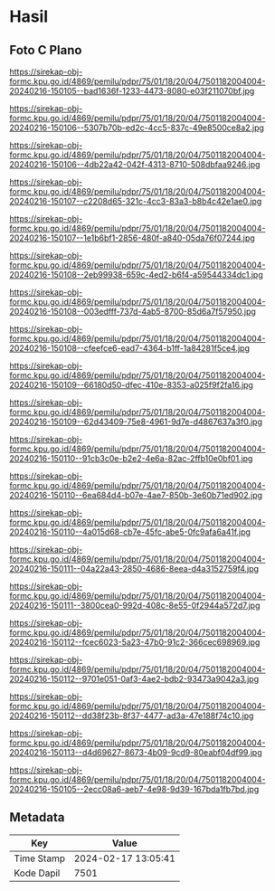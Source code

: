 # Hasil

## Foto C Plano

https://sirekap-obj-formc.kpu.go.id/4869/pemilu/pdpr/75/01/18/20/04/7501182004004-20240216-150105--bad1636f-1233-4473-8080-e03f211070bf.jpg

https://sirekap-obj-formc.kpu.go.id/4869/pemilu/pdpr/75/01/18/20/04/7501182004004-20240216-150106--5307b70b-ed2c-4cc5-837c-49e8500ce8a2.jpg

https://sirekap-obj-formc.kpu.go.id/4869/pemilu/pdpr/75/01/18/20/04/7501182004004-20240216-150106--4db22a42-042f-4313-8710-508dbfaa9246.jpg

https://sirekap-obj-formc.kpu.go.id/4869/pemilu/pdpr/75/01/18/20/04/7501182004004-20240216-150107--c2208d65-321c-4cc3-83a3-b8b4c42e1ae0.jpg

https://sirekap-obj-formc.kpu.go.id/4869/pemilu/pdpr/75/01/18/20/04/7501182004004-20240216-150107--1e1b6bf1-2856-480f-a840-05da76f07244.jpg

https://sirekap-obj-formc.kpu.go.id/4869/pemilu/pdpr/75/01/18/20/04/7501182004004-20240216-150108--2eb99938-659c-4ed2-b6f4-a59544334dc1.jpg

https://sirekap-obj-formc.kpu.go.id/4869/pemilu/pdpr/75/01/18/20/04/7501182004004-20240216-150108--003edfff-737d-4ab5-8700-85d6a7f57950.jpg

https://sirekap-obj-formc.kpu.go.id/4869/pemilu/pdpr/75/01/18/20/04/7501182004004-20240216-150108--cfeefce6-ead7-4364-b1ff-1a84281f5ce4.jpg

https://sirekap-obj-formc.kpu.go.id/4869/pemilu/pdpr/75/01/18/20/04/7501182004004-20240216-150109--66180d50-dfec-410e-8353-a025f9f2fa16.jpg

https://sirekap-obj-formc.kpu.go.id/4869/pemilu/pdpr/75/01/18/20/04/7501182004004-20240216-150109--62d43409-75e8-4961-9d7e-d4867637a3f0.jpg

https://sirekap-obj-formc.kpu.go.id/4869/pemilu/pdpr/75/01/18/20/04/7501182004004-20240216-150110--91cb3c0e-b2e2-4e6a-82ac-2ffb10e0bf01.jpg

https://sirekap-obj-formc.kpu.go.id/4869/pemilu/pdpr/75/01/18/20/04/7501182004004-20240216-150110--6ea684d4-b07e-4ae7-850b-3e60b71ed902.jpg

https://sirekap-obj-formc.kpu.go.id/4869/pemilu/pdpr/75/01/18/20/04/7501182004004-20240216-150110--4a015d68-cb7e-45fc-abe5-0fc9afa6a41f.jpg

https://sirekap-obj-formc.kpu.go.id/4869/pemilu/pdpr/75/01/18/20/04/7501182004004-20240216-150111--04a22a43-2850-4686-8eea-d4a3152759f4.jpg

https://sirekap-obj-formc.kpu.go.id/4869/pemilu/pdpr/75/01/18/20/04/7501182004004-20240216-150111--3800cea0-992d-408c-8e55-0f2944a572d7.jpg

https://sirekap-obj-formc.kpu.go.id/4869/pemilu/pdpr/75/01/18/20/04/7501182004004-20240216-150112--fcec6023-5a23-47b0-91c2-366cec698969.jpg

https://sirekap-obj-formc.kpu.go.id/4869/pemilu/pdpr/75/01/18/20/04/7501182004004-20240216-150112--9701e051-0af3-4ae2-bdb2-93473a9042a3.jpg

https://sirekap-obj-formc.kpu.go.id/4869/pemilu/pdpr/75/01/18/20/04/7501182004004-20240216-150112--dd38f23b-8f37-4477-ad3a-47e188f74c10.jpg

https://sirekap-obj-formc.kpu.go.id/4869/pemilu/pdpr/75/01/18/20/04/7501182004004-20240216-150113--d4d69627-8673-4b09-9cd9-80eabf04df99.jpg

https://sirekap-obj-formc.kpu.go.id/4869/pemilu/pdpr/75/01/18/20/04/7501182004004-20240216-150105--2ecc08a6-aeb7-4e98-9d39-167bda1fb7bd.jpg


## Metadata

| Key        | Value               |
| ---------- | ------------------- |
| Time Stamp | 2024-02-17 13:05:41 |
| Kode Dapil | 7501                |



